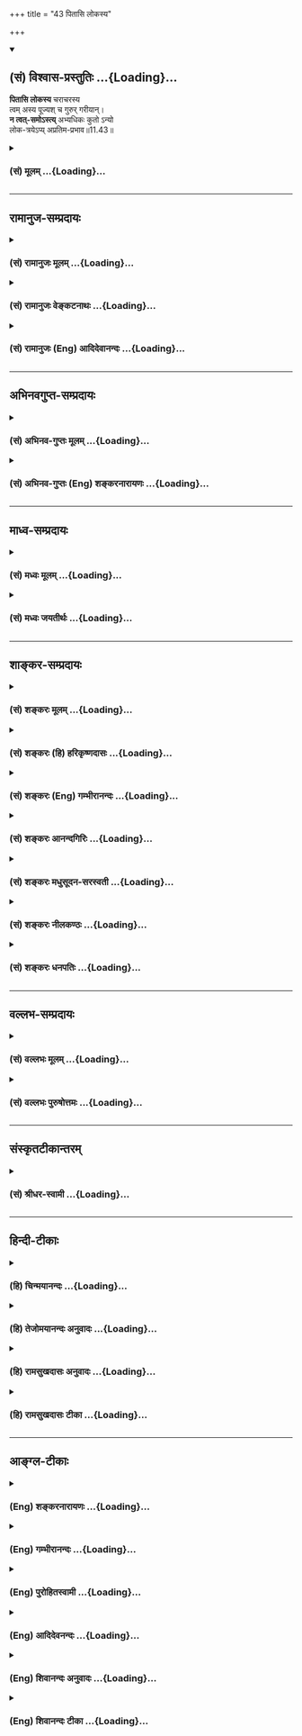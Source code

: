 +++
title = "43 पितासि लोकस्य"

+++
<div class="js_include" newlevelforh1="2" title="(सं) विश्वास-प्रस्तुतिः" unfilled url="/mahAbhAratam/vyAsaH/shlokashaH/06-bhIShma-parva/03-bhagavad-gItA-parva/saMskRtam/vishvAsa-prastutiH/11_vishva-rUpa-darshana/43_pitAsi_lokasya.md">
<details open><summary><h2>(सं) विश्वास-प्रस्तुतिः ...{Loading}...</h2></summary>

**पितासि लोकस्य** चराचरस्य  
त्वम् अस्य पूज्यश् च गुरुर् गरीयान्।  
**न त्वत्-समोऽस्त्य्** अभ्यधिकः कुतो ऽन्यो  
लोक-त्रयेऽप्य् अप्रतिम-प्रभाव॥11.43॥
</details>
</div>
<div class="js_include collapsed" newlevelforh1="3" title="(सं) मूलम्" unfilled url="/mahAbhAratam/vyAsaH/shlokashaH/06-bhIShma-parva/03-bhagavad-gItA-parva/saMskRtam/mUlam/11_vishva-rUpa-darshana/43_pitAsi_lokasya.md">
<details><summary><h3>(सं) मूलम् ...{Loading}...</h3></summary>

पितासि लोकस्य चराचरस्य  
त्वमस्य पूज्यश्च गुरुर्गरीयान्।  
न त्वत्समोऽस्त्यभ्यधिकः कुतोऽन्यो  
लोकत्रयेऽप्यप्रतिमप्रभाव।।11.43।।
</details>
</div>


_________________
## रामानुज-सम्प्रदायः
<div class="js_include collapsed" newlevelforh1="3" title="(सं) रामानुजः मूलम्" unfilled url="/mahAbhAratam/vyAsaH/shlokashaH/06-bhIShma-parva/03-bhagavad-gItA-parva/saMskRtam/rAmAnujaH/mUlam/11_vishva-rUpa-darshana/43_pitAsi_lokasya.md">
<details><summary><h3>(सं) रामानुजः मूलम् ...{Loading}...</h3></summary>

।।11.43।।**अप्रितमप्रभाव त्वम् अस्य चराचरस्य लोकस्य पिता असि अस्य**
लोकस्य **गुरुः** च असि। अतः त्वम् अस्य चराचरस्य लोकस्य **गरीयान्**
पूज्यतमः। **न त्वत्समः अस्ति अभ्यधिकः कुतः अन्यः लोकत्रये अपि** त्वदन्यः
कारुण्यादिना केन अपि गुणेन न त्वत्समः अस्ति कुतः अभ्यधिकः। यस्मात् त्वं
सर्वस्य पिता पूज्यतमो गुरुः च कारुण्यादिगुणैः च सर्वाधिकः असि --

</details>
</div>
<div class="js_include collapsed" newlevelforh1="3" title="(सं) रामानुजः वेङ्कटनाथः" unfilled url="/mahAbhAratam/vyAsaH/shlokashaH/06-bhIShma-parva/03-bhagavad-gItA-parva/saMskRtam/rAmAnujaH/venkaTanAthaH/11_vishva-rUpa-darshana/43_pitAsi_lokasya.md">
<details><summary><h3>(सं) रामानुजः वेङ्कटनाथः ...{Loading}...</h3></summary>

  
  
।।11.43।। त्वया क्षामणे कृतेऽपि क्षमेऽहमिति केन निश्चितम् मदन्यः
कश्चिदाश्रीयतामिति भगवदभिप्रायमुन्नीय तदुत्तरत्वेन हेतुफलभावेन प्रवृत्ते
श्लोकद्वये
प्रथमश्लोकस्थविशेषणान्यप्रतिमप्रभावत्वोपपादकानीत्यभिप्रायेणअप्रतिमप्रभावेति
प्रथममुक्तम्। पितृगुरुपूज्यशब्दानां सम्बन्धिसापेक्षत्वेन लोकशब्दस्य
सर्वत्रान्वयमाहअस्य लोकस्य पिताऽसीत्यादिना। निरुपाधिकपितृत्वगुरुत्वे
पूज्यतमत्वहेतुरित्यभिप्रायेणअत इति। पूज्यत्वे गरीयस्त्वमनवच्छिन्नमिति
ज्ञापनाय प्रवृत्तंन त्वत्समोऽस्ति इति वाक्यं व्याख्यास्यन्
प्रयोजनातिशयसत्त्वाल्लोकत्रयशब्दस्यात्रान्वयमाहलोकत्रयेऽपि त्वदन्य इति।
अत्र लोकत्रयशब्देन कृतकमकृतकं कृतकाकृतकमित्युक्तलोकत्रयं वा; लोक्यतेऽनेन
प्रमाणान्तराप्राप्तार्थ इति व्युत्पत्त्या वेदत्रयं वा विवक्षितम्।
साम्यस्य भेदघटितत्वात्न त्वत्समोऽस्ति इत्यनेनैव अन्यस्मिन्
भगवत्साम्यनिषेधलाभादन्यपदानर्थक्यं इत्याशङ्कापरिहारायअन्यस्त्वत्समो
नास्ति; त्वमेव तव समः इत्यर्थलाभार्थंत्वदन्यः
इत्युद्देश्यसमर्पकत्वेनान्यशब्दस्यान्वय उक्तः। तेन
कार्यत्वकर्मवश्यत्वादिना भगवदन्यत्वेन प्रसिद्धानां विधिशिवादीनां
हिरण्यगर्भः समवर्तताग्रे \[ऋक्सं.8।7।3।1वा.सं.20।10।10।14\] अजस्य
नाभावध्येकमर्पितं \[यजुः4।6।2\] यदा तमस्तन्न दिवा न रात्रिर्न सन्न
चासच्छिव एव केवलः \[श्वे.उ.4।18\] इत्यादिषु तत्तद्वाचिशब्दश्रवणेन;
कारणत्वादिना भगवत्साम्यापातप्रतीतावपिआकाशस्तल्लिङ्गात्
\[ब्र.सू.1।1।22\]प्राणस्तथानुगमात् \[ब्र.सू.1।1।28\]शास्त्रदृष्ट्या
तूपदेशो वामदेववत् \[ब्रू.सू.1।1।30\]साक्षादप्यविरोधं जैमिनिः
\[ब्र.सू.1।2।28\] इत्यादिन्यायानुरोधेन एष सर्वभूतान्तरात्माऽपहतपाप्मा
दिव्यो देव एको नारायणः \[सुबालो.7\] एको ह वै नारायण आसीन्न ब्रह्मा
नेशानः \[महो.1।1\]
इत्यादिश्रुतिसिद्धसर्वान्तरात्मत्वापहतपाप्मत्वादिविशिष्टभगवदसाधारणधर्मप्रतिपादकवाक्यस्थहिरण्यगर्भाजशिवादिशब्दानां
भगवत्परतया न तेषां भगवत्साम्यगन्धोऽपीति लभ्यते। केनापि गुणेनेति -- किमुत
सकलकल्याणगुणैर्जगत्कारणत्वमोक्षप्रदत्वादिना चेति भावः। अनेन
साम्यैक्योत्तीर्णव्यक्त्यन्तरत्वपक्षा निरस्ता वेदितव्याः।  
  

</details>
</div>
<div class="js_include collapsed" newlevelforh1="3" title="(सं) रामानुजः (Eng) आदिदेवानन्दः" unfilled url="/mahAbhAratam/vyAsaH/shlokashaH/06-bhIShma-parva/03-bhagavad-gItA-parva/saMskRtam/rAmAnujaH/english/AdidevAnandaH/11_vishva-rUpa-darshana/43_pitAsi_lokasya.md">
<details><summary><h3>(सं) रामानुजः (Eng) आदिदेवानन्दः ...{Loading}...</h3></summary>

11.43 O Being of matchless greatness! You are the father of this world,
of all that moves and does not move. You are the teacher of this world.
Therefore You are the one most worthy of reverence in this world of mobile and immobile entities. There is none eal to You. How then could there be in the three worlds another greater than You; No other being is eal to You in point of any attribute like compassion etc. How could there be any one greater; Inasmuch as You are the father of all, the most worthy of reverence, teacher and exalted over all by virtue of attributes like compassion etc.,

</details>
</div>


_________________
## अभिनवगुप्त-सम्प्रदायः
<div class="js_include collapsed" newlevelforh1="3" title="(सं) अभिनव-गुप्तः मूलम्" unfilled url="/mahAbhAratam/vyAsaH/shlokashaH/06-bhIShma-parva/03-bhagavad-gItA-parva/saMskRtam/abhinava-guptaH/mUlam/11_vishva-rUpa-darshana/43_pitAsi_lokasya.md">
<details><summary><h3>(सं) अभिनव-गुप्तः मूलम् ...{Loading}...</h3></summary>

।।11.43।। No commentary.  
  

</details>
</div>
<div class="js_include collapsed" newlevelforh1="3" title="(सं) अभिनव-गुप्तः (Eng) शङ्करनारायणः" unfilled url="/mahAbhAratam/vyAsaH/shlokashaH/06-bhIShma-parva/03-bhagavad-gItA-parva/saMskRtam/abhinava-guptaH/english/shankaranArAyaNaH/11_vishva-rUpa-darshana/43_pitAsi_lokasya.md">
<details><summary><h3>(सं) अभिनव-गुप्तः (Eng) शङ्करनारायणः ...{Loading}...</h3></summary>

11.43 Sri Abhinavagupta did not comment upon this sloka.

</details>
</div>


_________________
## माध्व-सम्प्रदायः
<div class="js_include collapsed" newlevelforh1="3" title="(सं) मध्वः मूलम्" unfilled url="/mahAbhAratam/vyAsaH/shlokashaH/06-bhIShma-parva/03-bhagavad-gItA-parva/saMskRtam/madhvaH/mUlam/11_vishva-rUpa-darshana/43_pitAsi_lokasya.md">
<details><summary><h3>(सं) मध्वः मूलम् ...{Loading}...</h3></summary>

।।11.43।। Sri Madhvacharya did not comment on this sloka.,

</details>
</div>
<div class="js_include collapsed" newlevelforh1="3" title="(सं) मध्वः जयतीर्थः" unfilled url="/mahAbhAratam/vyAsaH/shlokashaH/06-bhIShma-parva/03-bhagavad-gItA-parva/saMskRtam/madhvaH/jayatIrthaH/11_vishva-rUpa-darshana/43_pitAsi_lokasya.md">
<details><summary><h3>(सं) मध्वः जयतीर्थः ...{Loading}...</h3></summary>

।।11.43।। Sri Jayatirtha did not comment on this sloka.  
  

</details>
</div>


_________________
## शाङ्कर-सम्प्रदायः
<div class="js_include collapsed" newlevelforh1="3" title="(सं) शङ्करः मूलम्" unfilled url="/mahAbhAratam/vyAsaH/shlokashaH/06-bhIShma-parva/03-bhagavad-gItA-parva/saMskRtam/shankaraH/mUlam/11_vishva-rUpa-darshana/43_pitAsi_lokasya.md">
<details><summary><h3>(सं) शङ्करः मूलम् ...{Loading}...</h3></summary>

।।11.43।। --,**पिता असि** जनयिता असि **लोकस्य** प्राणिजातस्य
**चराचरस्य** स्थावरजङ्गमस्य। न केवलं **त्वम् अस्य** जगतः पिता;
**पूज्यश्च** पूजार्हः; यतः **गुरुः गरीयान्** गुरुतरः। कस्मात् गुरुतरः
त्वम् इति आह -- न **त्वत्समः** त्वत्तुल्यः **अस्ति।** न हि ईश्वरद्वयं
संभवति; अनेकेश्वरत्वे व्यवहारानुपपत्तेः। त्वत्सम एव तावत् अन्यः न संभवति
**कुतः** एव **अन्यः अभ्यधिकः** स्यात् **लोकत्रयेऽपि** सर्वस्मिन्
अप्रतिमप्रभाव प्रतिमीयते यया सा प्रतिमा; न विद्यते प्रतिमा यस्य तव
प्रभावस्य सः त्वम् अप्रतिमप्रभावः; हे **अप्रतिमप्रभाव** निरतिशयप्रभाव
इत्यर्थः।। यतः एवम् --,

</details>
</div>
<div class="js_include collapsed" newlevelforh1="3" title="(सं) शङ्करः (हि) हरिकृष्णदासः" unfilled url="/mahAbhAratam/vyAsaH/shlokashaH/06-bhIShma-parva/03-bhagavad-gItA-parva/saMskRtam/shankaraH/hindI/harikRShNadAsaH/11_vishva-rUpa-darshana/43_pitAsi_lokasya.md">
<details><summary><h3>(सं) शङ्करः (हि) हरिकृष्णदासः ...{Loading}...</h3></summary>

।।11.43।। क्योंकि आप --, इस स्थावरजंगमरूप समस्त जगत्के यानी प्राणिमात्रके
उत्पन्न करनेवाले पिता हैं। केवल पिता ही नहीं; आप पूजनीय भी हैं; क्योंकि
आप बड़ेसेबड़े गुरु हैं। आप कैसे गुरुतर हैं सो ( अर्जुन ) बतलाता है -- हे
अप्रतिमप्रभाव सारी त्रिलोकीमें आपके समान दूसरा कोई नहीं है क्योंकि अनेक
ईश्वर मान लेनेपर व्यवहार सिद्ध नहीं हो सकता। इसलिये ईश्वर दो नहीं हो
सकते। जब कि सारे त्रिभुवनमें आपके समान ही दूसरा कोई नहीं है; फिर अधिक तो
कोई हो ही कैसे सकता है जिससे किसी वस्तुकी समानता की जाय उसका नाम प्रतिमा
है; जिन आपके प्रभावकी कोई प्रतिमा नहीं है; वह आप अप्रतिमप्रभाव हैं। इस
प्रकार हे अप्रतिमप्रभाव अर्थात् हे निरतिशयप्रभाव ।  
  
,

</details>
</div>
<div class="js_include collapsed" newlevelforh1="3" title="(सं) शङ्करः (Eng) गम्भीरानन्दः" unfilled url="/mahAbhAratam/vyAsaH/shlokashaH/06-bhIShma-parva/03-bhagavad-gItA-parva/saMskRtam/shankaraH/english/gambhIrAnandaH/11_vishva-rUpa-darshana/43_pitAsi_lokasya.md">
<details><summary><h3>(सं) शङ्करः (Eng) गम्भीरानन्दः ...{Loading}...</h3></summary>

11.43 Asi, You are; pita, the Father, the Progenitor; lokasya, off all
beings; cara-acarasya, moving and nonmoving. Not only are Yur are Father
of this world, You are also pujyah, worthy of worship; since You are the
guruh, Teacher; \[He is the Teacher since He introduce the line of
teachers of what is virtue and vice, and of the knowledge of the Self.
And He is greater than a teacher because He is the teacher even of
Hiranyagarbha and others.\] gariyan, greater (than a teacher). How are
You greater; In answer he says: Asti, there is; na, none other;
tvat-samah, eal to You; for there is no possibility of two Gods. Because
all dealings will come to naught if there be many Gods! When there is no
possibility of another being eal toYou, kutah eva, how at all; can there
be anyah, anyone; abhyadhikah, greater; api, even; loka-traye, in all
the three worlds; apratima-prabhavah, O you of unrivalled power; That by
which something is measured is pratima. You who have no measure for Your
power (prabhava) are a pratima-prabhavah. Apratima-prabhava means 'O You
of limitless power!' Since this is so,

</details>
</div>
<div class="js_include collapsed" newlevelforh1="3" title="(सं) शङ्करः आनन्दगिरिः" unfilled url="/mahAbhAratam/vyAsaH/shlokashaH/06-bhIShma-parva/03-bhagavad-gItA-parva/saMskRtam/shankaraH/AnandagiriH/11_vishva-rUpa-darshana/43_pitAsi_lokasya.md">
<details><summary><h3>(सं) शङ्करः आनन्दगिरिः ...{Loading}...</h3></summary>

।।11.43।। वाचनिकं मदीयमपराधजातं त्वया क्षन्तव्यमित्युक्तमिदानीं
मदीयोऽपराधो न त्वया गृहीतव्यो गृहतोऽपि सोढव्य इत्याह -- **यत इति।**
गुणाधिक्यात्पूजार्हत्वं धर्मात्मज्ञानसंप्रदायप्रवर्तकत्वेन
शिक्षयितृत्वाद्गुरुत्वं गुरूणामपि सूत्रादीनां गुरुत्वाद्गरीयस्त्वं तदेव
प्रश्नद्वारा साधयति -- **कस्मादिति।** ईश्वरान्तरं तुल्यं
भविष्यतीत्याशङ्क्याह -- **नहीति।** ईश्वरभेदे प्रत्येकं
स्वातन्त्र्यात्तदैकमत्ये हेत्वभावान्नानामतित्वे चैकस्य सिसृक्षायामन्यस्य
संजिहीर्षासंभवाद्व्यवहारलोपादयुक्तमीश्वरनानात्वमित्यर्थः।
अभ्यधिकासत्त्वं कैमुतिकन्यायेन दर्शयति -- **त्वत्सम इति।** तत्र
हेतुमवतार्य व्याकरोति -- **अप्रतिमेत्यादिना।**

</details>
</div>
<div class="js_include collapsed" newlevelforh1="3" title="(सं) शङ्करः मधुसूदन-सरस्वती" unfilled url="/mahAbhAratam/vyAsaH/shlokashaH/06-bhIShma-parva/03-bhagavad-gItA-parva/saMskRtam/shankaraH/madhusUdana-sarasvatI/11_vishva-rUpa-darshana/43_pitAsi_lokasya.md">
<details><summary><h3>(सं) शङ्करः मधुसूदन-सरस्वती ...{Loading}...</h3></summary>

।।11.43।। अचिन्त्यप्रभावतामेव प्रपञ्चयति -- पितासीति। अस्य चराचरस्य
लोकस्य पिता जनकस्त्वमसि। पूज्यश्चासि सर्वेश्वरत्वात्। गुरुश्चासि
शास्त्रोपदेष्टा। अतः सर्वैः प्रकारैर्गरीयान् गुरुतरोऽसि। अतएव न
त्वत्समोऽस्त्यभ्यधिकः कुतोऽन्यो लोकत्रयेऽपि। हे अमितप्रभाव; यस्य समोऽपि
नास्ति द्वितीयस्य परमेश्वरस्याभावात्तस्याधिकोऽन्यः कुतः स्यात्। सर्वथा न
संभाव्यत एवेत्यर्थः।

</details>
</div>
<div class="js_include collapsed" newlevelforh1="3" title="(सं) शङ्करः नीलकण्ठः" unfilled url="/mahAbhAratam/vyAsaH/shlokashaH/06-bhIShma-parva/03-bhagavad-gItA-parva/saMskRtam/shankaraH/nIlakaNThaH/11_vishva-rUpa-darshana/43_pitAsi_lokasya.md">
<details><summary><h3>(सं) शङ्करः नीलकण्ठः ...{Loading}...</h3></summary>

।।11.43।। अप्रमेयत्वमेवाह -- **पितासीति।** यतस्त्वमस्माकं पितासि
अतोऽस्माभिः शिशुभिः कृता अपराधास्त्वया क्षन्तव्या एवेति भावः।

</details>
</div>
<div class="js_include collapsed" newlevelforh1="3" title="(सं) शङ्करः धनपतिः" unfilled url="/mahAbhAratam/vyAsaH/shlokashaH/06-bhIShma-parva/03-bhagavad-gItA-parva/saMskRtam/shankaraH/dhanapatiH/11_vishva-rUpa-darshana/43_pitAsi_lokasya.md">
<details><summary><h3>(सं) शङ्करः धनपतिः ...{Loading}...</h3></summary>

।।11.43।। मयातीवानुचितमेव कुतं क्षमापनं च कर्तव्यमेव त्वया च
क्षन्तव्यमेव। यतस्त्वं प्राणिनिकायस्य स्थावरजंगमस्य पिता जनकोऽसि पूज्यः
पूजार्हश्चासि। यतो गुरुर्धर्मब्रह्मोपदेष्टा गरीयान् गुरुतरोसि। भगवतो
गुरुतरत्वे हेतुमाह। न त्वत्समस्तुल्योऽस्ति द्वितीयस्येस्वरस्याभावात्
ईश्वरसत्वे प्रत्येकमैकमत्ये कारणाभावात् नानामतित्वे चैकस्य
संजिहीर्षायामपरस्य सिसृक्षासंभवात् अपरस्य पालनेच्छायामेकस्य
संजिहीर्षासंभवात् व्यवहारलोपप्रसङ्गापत्त्यानेकेश्वरवादस्यायुक्तत्वादिति
भावः। त्वत्तुल्य एवान्यो न संभवति। कुतएव लोकत्रयेऽपि
सर्वस्मिन्लोकेऽन्योऽभ्यधिकः कुतोऽन्यो लोकत्रयेऽपीति वा हेतुहेतुमद्भावः।
भाष्यस्योपलक्षणार्थत्वादविरोधः। हेऽप्रतिप्रभाव; प्रतिमीयते यया सा
प्रतिमा उपमा न विद्यते उपमा यस्य स चौसौ प्रभावो यस्य स तथा। असस्त्वमेव
सर्वेषां पित्रादिरिति भावः।

</details>
</div>


_________________
## वल्लभ-सम्प्रदायः
<div class="js_include collapsed" newlevelforh1="3" title="(सं) वल्लभः मूलम्" unfilled url="/mahAbhAratam/vyAsaH/shlokashaH/06-bhIShma-parva/03-bhagavad-gItA-parva/saMskRtam/vallabhaH/mUlam/11_vishva-rUpa-darshana/43_pitAsi_lokasya.md">
<details><summary><h3>(सं) वल्लभः मूलम् ...{Loading}...</h3></summary>

।।11.43।। पिताऽसीति। पूज्यो गुरुश्चेति सात्त्विकोऽश्वमेधे राजसूये च
विदितस्त्वं सात्त्विकधर्माणां त्वयि निरूपितत्वात्तथाभूतं त्वां जानन्
क्षमापयेऽहं प्राकृतः।

</details>
</div>
<div class="js_include collapsed" newlevelforh1="3" title="(सं) वल्लभः पुरुषोत्तमः" unfilled url="/mahAbhAratam/vyAsaH/shlokashaH/06-bhIShma-parva/03-bhagavad-gItA-parva/saMskRtam/vallabhaH/puruShottamaH/11_vishva-rUpa-darshana/43_pitAsi_lokasya.md">
<details><summary><h3>(सं) वल्लभः पुरुषोत्तमः ...{Loading}...</h3></summary>

  
  
।।11.43।। क्षमापने सन्बन्धस्यावश्यकत्वायाह -- पितेति। अस्य चराचरस्य
स्थावरजङ्गमात्मकस्य ब्राह्मणक्षत्रिययोर्वापिता उत्पादकः; च पुनः गरीयान्
पूज्यः देवोत्तमः तद्द्रष्टा गुरुः त्वमसि। तर्हि त्वत्समो भविष्यतीति
नेत्याह। हे अप्रतिमप्रभाव उपमारहितानुभाव लोकत्रये अन्यस्त्वत्समोऽपि
नास्ति कुतोऽभ्यधिको भवेत् येन त्वं तत्समः स्याः।  
  

</details>
</div>


_________________
## संस्कृतटीकान्तरम्
<div class="js_include collapsed" newlevelforh1="3" title="(सं) श्रीधर-स्वामी" unfilled url="/mahAbhAratam/vyAsaH/shlokashaH/06-bhIShma-parva/03-bhagavad-gItA-parva/saMskRtam/shrIdhara-svAmI/11_vishva-rUpa-darshana/43_pitAsi_lokasya.md">
<details><summary><h3>(सं) श्रीधर-स्वामी ...{Loading}...</h3></summary>

।।11.43।। अचिन्त्यप्रभावमेवाह **-- पितेति।** न विद्यते उपमा यस्य
सोऽप्रतिमः तथाविधः प्रभावो यस्य तव हे अप्रतिमप्रभाव; त्वमस्य चराचरस्य
लोकस्य पिता जनकोऽसि। अतएव पूज्यश्च गुरुश्च गुरोरपि गरीयान् गुरुतरः अतो
लोकत्रयेऽपि त्वत्सम एव तावदन्यो नास्ति परमेश्वरस्यान्यस्याभावात्;
त्वत्तोऽभ्यधिकः पुनः कुतः स्यात्।

</details>
</div>


_________________
## हिन्दी-टीकाः
<div class="js_include collapsed" newlevelforh1="3" title="(हि) चिन्मयानन्दः" unfilled url="/mahAbhAratam/vyAsaH/shlokashaH/06-bhIShma-parva/03-bhagavad-gItA-parva/hindI/chinmayAnandaH/11_vishva-rUpa-darshana/43_pitAsi_lokasya.md">
<details><summary><h3>(हि) चिन्मयानन्दः ...{Loading}...</h3></summary>

।।11.43।। हम यहाँ देखते हैं कि भावावेश के कारण अवरुद्ध कण्ठ से अर्जुन
श्रीकृष्ण के प्रति अत्यादर के साथ कहता है कि आप इस चराचर जगत् के पिता
हैं। निसन्देह ही; जाग्रत् स्वप्न; और सुषुप्ति अवस्थाओं के अनुभव लोक भी;
आत्मतत्त्व की स्थूल; सूक्ष्म और कारण उपाधियों के द्वारा अभिव्यक्ति से ही
विद्यमान प्रतीत होते हैं। उन सबका प्रकाशक आत्मचैतन्य सर्वत्र एक ही
है। स्वाभाविक है कि अर्जुन के कथन के अनुसार भगवान् अप्रतिम प्रभाव से
सम्पन्न हैं और उनके समान भी जब कोई नहीं है; तो उनसे अधिक श्रेष्ठ कौन हो
सकता हैक्योंकि वास्तविकता ऐसी है

</details>
</div>
<div class="js_include collapsed" newlevelforh1="3" title="(हि) तेजोमयानन्दः अनुवादः" unfilled url="/mahAbhAratam/vyAsaH/shlokashaH/06-bhIShma-parva/03-bhagavad-gItA-parva/hindI/tejomayAnandaH/anuvAdaH/11_vishva-rUpa-darshana/43_pitAsi_lokasya.md">
<details><summary><h3>(हि) तेजोमयानन्दः अनुवादः ...{Loading}...</h3></summary>

।।11.43।। आप इस चराचर जगत् के पिता, पूजनीय और सर्वश्रेष्ठ गुरु हैं। हे
अप्रितम प्रभाव वाले भगवन्! तीनों लोकों में आपके समान भी कोई नहीं हैं, तो
फिर आपसे अधिक श्रेष्ठ कैसे होगा;।।

</details>
</div>
<div class="js_include collapsed" newlevelforh1="3" title="(हि) रामसुखदासः अनुवादः" unfilled url="/mahAbhAratam/vyAsaH/shlokashaH/06-bhIShma-parva/03-bhagavad-gItA-parva/hindI/rAmasukhadAsaH/anuvAdaH/11_vishva-rUpa-darshana/43_pitAsi_lokasya.md">
<details><summary><h3>(हि) रामसुखदासः अनुवादः ...{Loading}...</h3></summary>

।।11.43।। आप ही इस चराचर संसारके पिता हैं, आप ही पूजनीय हैं और आप ही
गुरुओंके महान् गुरु हैं। हे अनन्त प्रभावशाली भगवन् ! इस त्रिलोकीमें आपके
समान भी दूसरा कोई नहीं है, फिर अधिक तो हो ही कैसे सकता है !

</details>
</div>
<div class="js_include collapsed" newlevelforh1="3" title="(हि) रामसुखदासः टीका" unfilled url="/mahAbhAratam/vyAsaH/shlokashaH/06-bhIShma-parva/03-bhagavad-gItA-parva/hindI/rAmasukhadAsaH/TIkA/11_vishva-rUpa-darshana/43_pitAsi_lokasya.md">
<details><summary><h3>(हि) रामसुखदासः टीका ...{Loading}...</h3></summary>

।।11.43।।***व्याख्या--'*पितासी लोकस्य चराचरस्य'--**अनन्त
ब्रह्माण्डोंमें मनुष्य, शरीर, पशु, पक्षी आदि जितने जङ्गम प्राणी हैं, और
वृक्ष, लता आदि जितने स्थावर प्राणी हैं, उन सबको उत्पन्न करनेवाले और उनका
पालन करनेवाले पिता भी आप हैं, उनके पूजनीय भी आप हैं तथा उनको शिक्षा
देनेवाले महान् गुरु भी आप ही हैं -- '**त्वमस्य पूज्यश्च
गुरुर्गरीयान्। '**

</details>
</div>


_________________
## आङ्ग्ल-टीकाः
<div class="js_include collapsed" newlevelforh1="3" title="(Eng) शङ्करनारायणः" unfilled url="/mahAbhAratam/vyAsaH/shlokashaH/06-bhIShma-parva/03-bhagavad-gItA-parva/english/shankaranArAyaNaH/11_vishva-rUpa-darshana/43_pitAsi_lokasya.md">
<details><summary><h3>(Eng) शङ्करनारायणः ...{Loading}...</h3></summary>

11.43. You are the father of the world of the moving and unmoving; You are the great preceptor of this universe; in the triad of worlds there is no one eal to You-How can there be anyone else superior ; - having greatness not comprehended.

</details>
</div>
<div class="js_include collapsed" newlevelforh1="3" title="(Eng) गम्भीरानन्दः" unfilled url="/mahAbhAratam/vyAsaH/shlokashaH/06-bhIShma-parva/03-bhagavad-gItA-parva/english/gambhIrAnandaH/11_vishva-rUpa-darshana/43_pitAsi_lokasya.md">
<details><summary><h3>(Eng) गम्भीरानन्दः ...{Loading}...</h3></summary>

11.43 You are the Father of all beings moving and non-moving; to this
(world) You are worthy of worship, the Teacher, and greater (than a teacher). There is none eal to You; how at all can there be anyone greater even in all the three worlds, O You or unrivalled power;

</details>
</div>
<div class="js_include collapsed" newlevelforh1="3" title="(Eng) पुरोहितस्वामी" unfilled url="/mahAbhAratam/vyAsaH/shlokashaH/06-bhIShma-parva/03-bhagavad-gItA-parva/english/purohitasvAmI/11_vishva-rUpa-darshana/43_pitAsi_lokasya.md">
<details><summary><h3>(Eng) पुरोहितस्वामी ...{Loading}...</h3></summary>

11.43 For Thou art the Father of all things movable and immovable, the Worshipful, the Master of Masters! In all the worlds there is none equal to Thee, how then superior, O Thou who standeth alone, Supreme.

</details>
</div>
<div class="js_include collapsed" newlevelforh1="3" title="(Eng) आदिदेवनन्दः" unfilled url="/mahAbhAratam/vyAsaH/shlokashaH/06-bhIShma-parva/03-bhagavad-gItA-parva/english/AdidevanandaH/11_vishva-rUpa-darshana/43_pitAsi_lokasya.md">
<details><summary><h3>(Eng) आदिदेवनन्दः ...{Loading}...</h3></summary>

11.43 You are the father of this world, of all that moves and that does not move. You are its teacher and the one most worthy of reverence.
There is none eal to You. How then could there be in the three worlds another greater than You, O Being of matchless greatness;

</details>
</div>
<div class="js_include collapsed" newlevelforh1="3" title="(Eng) शिवानन्दः अनुवादः" unfilled url="/mahAbhAratam/vyAsaH/shlokashaH/06-bhIShma-parva/03-bhagavad-gItA-parva/english/shivAnandaH/anuvAdaH/11_vishva-rUpa-darshana/43_pitAsi_lokasya.md">
<details><summary><h3>(Eng) शिवानन्दः अनुवादः ...{Loading}...</h3></summary>

11.43 Thou art the Father of this world, moving and unmoving. Thou art to be adored by this world, Thou, the greatest Guru; (for) none there exists who is eal to Thee; how then could there be another superior to Thee in the three worlds, O Being of unealled power;

</details>
</div>
<div class="js_include collapsed" newlevelforh1="3" title="(Eng) शिवानन्दः टीका" unfilled url="/mahAbhAratam/vyAsaH/shlokashaH/06-bhIShma-parva/03-bhagavad-gItA-parva/english/shivAnandaH/TIkA/11_vishva-rUpa-darshana/43_pitAsi_lokasya.md">
<details><summary><h3>(Eng) शिवानन्दः टीका ...{Loading}...</h3></summary>

11.43 पिता Father; असि (Thou) art; लोकस्य of the world; चराचरस्य of the moving and unmoving; त्वम् Thou; अस्य of this; पूज्यः to be reserved; च
and; गुरुः the Guru; गरीयान् weightier; न not; त्वत्समः eal to Thee;
अस्ति is; अभ्यधिकः surpassing; कुतः whence; अन्यः other; लोकत्रये in the three worlds; अपि also; अप्रतिमप्रभाव O Being of unealled power.Commentary There exists none who is eal to Thee There cannot be two or more Isvaras. If there were; the world will not get on as it does now. All the Isvaras may not be of one mind; as they would all be independent of one another. What one wishes to create; another may wish to destroyWhen there does not exist one who is eal to Thee; how could there be one superior to TheeFather Creator. As the Lord is the creator of this world He is fit to be adored. He is the greatest Guru also.
Therefore there is no one who is eal to the Lord.

</details>
</div>
